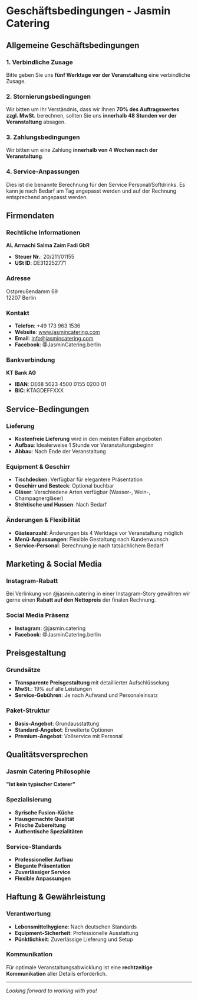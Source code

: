 # Geschäftsbedingungen - Jasmin Catering

## Allgemeine Geschäftsbedingungen

### 1. Verbindliche Zusage
Bitte geben Sie uns **fünf Werktage vor der Veranstaltung** eine verbindliche Zusage.

### 2. Stornierungsbedingungen
Wir bitten um Ihr Verständnis, dass wir Ihnen **70% des Auftragswertes zzgl. MwSt.** berechnen, sollten Sie uns **innerhalb 48 Stunden vor der Veranstaltung** absagen.

### 3. Zahlungsbedingungen
Wir bitten um eine Zahlung **innerhalb von 4 Wochen nach der Veranstaltung**.

### 4. Service-Anpassungen
Dies ist die benannte Berechnung für den Service Personal/Softdrinks. Es kann je nach Bedarf am Tag angepasst werden und auf der Rechnung entsprechend angepasst werden.

## Firmendaten

### Rechtliche Informationen
**AL Armachi Salma Zaim Fadi GbR**
- **Steuer Nr.**: 20/211/01155
- **USt ID**: DE312252771

### Adresse
Ostpreußendamm 69  
12207 Berlin

### Kontakt
- **Telefon**: +49 173 963 1536
- **Website**: www.jasmincatering.com
- **Email**: info@jasmincatering.com
- **Facebook**: @JasminCatering.berlin

### Bankverbindung
**KT Bank AG**
- **IBAN**: DE68 5023 4500 0155 0200 01
- **BIC**: KTAGDEFFXXX

## Service-Bedingungen

### Lieferung
- **Kostenfreie Lieferung** wird in den meisten Fällen angeboten
- **Aufbau**: Idealerweise 1 Stunde vor Veranstaltungsbeginn
- **Abbau**: Nach Ende der Veranstaltung

### Equipment & Geschirr
- **Tischdecken**: Verfügbar für elegantere Präsentation
- **Geschirr und Besteck**: Optional buchbar
- **Gläser**: Verschiedene Arten verfügbar (Wasser-, Wein-, Champagnergläser)
- **Stehtische und Hussen**: Nach Bedarf

### Änderungen & Flexibilität
- **Gästeanzahl**: Änderungen bis 4 Werktage vor Veranstaltung möglich
- **Menü-Anpassungen**: Flexible Gestaltung nach Kundenwunsch
- **Service-Personal**: Berechnung je nach tatsächlichem Bedarf

## Marketing & Social Media

### Instagram-Rabatt
Bei Verlinkung von @jasmin.catering in einer Instagram-Story gewähren wir gerne einen **Rabatt auf den Nettopreis** der finalen Rechnung.

### Social Media Präsenz
- **Instagram**: @jasmin.catering
- **Facebook**: @JasminCatering.berlin

## Preisgestaltung

### Grundsätze
- **Transparente Preisgestaltung** mit detaillierter Aufschlüsselung
- **MwSt.**: 19% auf alle Leistungen
- **Service-Gebühren**: Je nach Aufwand und Personaleinsatz

### Paket-Struktur
- **Basis-Angebot**: Grundausstattung
- **Standard-Angebot**: Erweiterte Optionen
- **Premium-Angebot**: Vollservice mit Personal

## Qualitätsversprechen

### Jasmin Catering Philosophie
**"Ist kein typischer Caterer"**

### Spezialisierung
- **Syrische Fusion-Küche**
- **Hausgemachte Qualität**
- **Frische Zubereitung**
- **Authentische Spezialitäten**

### Service-Standards
- **Professioneller Aufbau**
- **Elegante Präsentation**
- **Zuverlässiger Service**
- **Flexible Anpassungen**

## Haftung & Gewährleistung

### Verantwortung
- **Lebensmittelhygiene**: Nach deutschen Standards
- **Equipment-Sicherheit**: Professionelle Ausstattung
- **Pünktlichkeit**: Zuverlässige Lieferung und Setup

### Kommunikation
Für optimale Veranstaltungsabwicklung ist eine **rechtzeitige Kommunikation** aller Details erforderlich.

---

*Looking forward to working with you!*